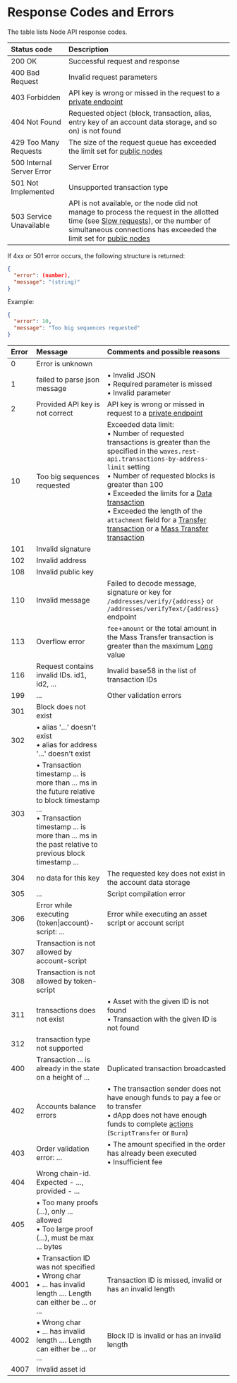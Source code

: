 # Response Codes and Errors

The table lists Node API response codes.

| Status code | Description |
| :--- | :--- |
| 200 OK | Successful request and response |
| 400 Bad Request | Invalid request parameters |
| 403 Forbidden | API key is wrong or missed in the request to a [private endpoint](/en/waves-node/node-api/#private-endpoints) |
| 404 Not Found | Requested object (block, transaction, alias, entry key of an account data storage, and so on) is not found |
| 429 Too Many Requests | The size of the request queue has exceeded the limit set for [public nodes](/en/waves-node/api-limitations-of-the-pool-of-public-nodes) |
| 500 Internal Server Error | Server Error |
| 501 Not Implemented | Unsupported transaction type |
| 503 Service Unavailable | API is not available, or the node did not manage to process the request in the allotted time (see [Slow requests](/en/waves-node/node-api/slow-requests)), or the number of simultaneous connections has exceeded the limit set for [public nodes](/en/waves-node/api-limitations-of-the-pool-of-public-nodes) |

If 4xx or 501 error occurs, the following structure is returned:

```json
{
  "error": (number),
  "message": "(string)"
}
```

Example:

```json
{
  "error": 10,
  "message": "Too big sequences requested"
}
```

| Error | Message | Comments and possible reasons |
| :--- | :--- | :--- |
| 0 | Error is unknown | |
| 1 | failed to parse json message | • Invalid JSON<br>• Required parameter is missed<br>• Invalid parameter |
| 2 | Provided API key is not correct | API key is wrong or missed in request to a [private endpoint](/en/waves-node/node-api/#private-endpoints) |
| 10 | Too big sequences requested | Exceeded data limit:<br>• Number of requested transactions is greater than the specified in the `waves.rest-api.transactions-by-address-limit` setting<br>• Number of requested blocks is greater than 100<br> • Exceeded the limits for a [Data transaction](/en/blockchain/transaction-type/data-transaction)<br>• Exceeded the length of the `attachment` field for a [Transfer transaction](/en/blockchain/transaction-type/transfer-transaction) or a [Mass Transfer transaction](/en/blockchain/transaction-type/mass-transfer-transaction) |
| 101 | Invalid signature | |
| 102 | Invalid address | |
| 108 | Invalid public key | |
| 110 | Invalid message | Failed to decode message, signature or key for `/addresses/verify/{address}` or `/addresses/verifyText/{address}` endpoint |
| 113 | Overflow error | `fee`+`amount` or the total amount in the Mass Transfer transaction is greater than the maximum [Long](/en/blockchain/blockchain/blockchain-data-types) value |
| 116 | Request contains invalid IDs. id1, id2, ... | Invalid base58 in the list of transaction IDs |
| 199 | ... | Other validation errors |
| 301 | Block does not exist | |
| 302 | • alias '...' doesn't exist<br>• alias for address '...' doesn't exist | |
| 303 | • Transaction timestamp ... is more than ... ms in the future relative to block timestamp ...<br>• Transaction timestamp ... is more than ... ms in the past relative to previous block timestamp ... | |
| 304 | no data for this key | The requested key does not exist in the account data storage |
| 305 | ... | Script compilation error |
| 306 | Error while executing (token\|account)-script: ... | Error while executing an asset script or account script |
| 307 | Transaction is not allowed by account-script | |
| 308 | Transaction is not allowed by token-script | |
| 311 | transactions does not exist | • Asset with the given ID is not found<br>• Transaction with the given ID is not found |
| 312 | transaction type not supported | |
| 400 | Transaction ... is already in the state on a height of ... | Duplicated transaction broadcasted |
| 402 | Accounts balance errors | • The transaction sender does not have enough funds to pay a fee or to transfer<br> • dApp does not have enough funds to complete [actions](/en/ride/structures/script-actions/) (`ScriptTransfer` or `Burn`) |
| 403 | Order validation error: ... | • The amount specified in the order has already been executed<br>• Insufficient fee |
| 404 | Wrong chain-id. Expected - ..., provided - ... | |
| 405 | • Too many proofs (...), only ... allowed<br>• Too large proof (...), must be max ... bytes | |
| 4001 | • Transaction ID was not specified<br>• Wrong char<br>• ... has invalid length .... Length can either be ... or ... | Transaction ID is missed, invalid or has an invalid length |
| 4002 | • Wrong char<br>• ... has invalid length .... Length can either be ... or ... | Block ID is invalid or has an invalid length |
| 4007 | Invalid asset id | |
